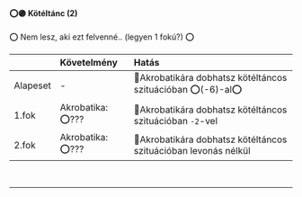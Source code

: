 #### ⭕🟣 Kötéltánc (2)

⭕ Nem lesz, aki ezt felvenné.. (legyen 1 fokú?) ⭕

| |  Követelmény | Hatás  |
| :----------- | :----------- | :----------- |
| Alapeset| - | 🔴Akrobatikára dobhatsz kötéltáncos szituációban ⭕(-6)-al⭕ |
| 1.fok | Akrobatika: ⭕??? | 🔴Akrobatikára dobhatsz kötéltáncos szituációban `-2`-vel |
| 2.fok | Akrobatika: ⭕??? | 🔴Akrobatikára dobhatsz kötéltáncos szituációban levonás nélkül |

<br />

---
